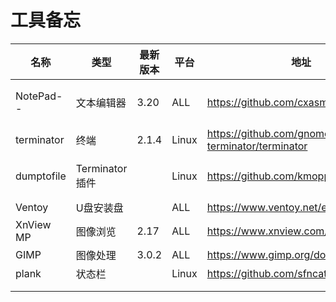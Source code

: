 # 工具备忘

| 名称       | 类型            | 最新版本 | 平台  | 地址                                           | 说明                                                         |
| ---------- | --------------- | -------- | ----- | ---------------------------------------------- | ------------------------------------------------------------ |
| NotePad--  | 文本编辑器      | 3.20     | ALL   | https://github.com/cxasm/notepad--             | linux安装后目录/opt/apps/com.hmja.notepad/files/Notepad--    |
| terminator | 终端            | 2.1.4    | Linux | https://github.com/gnome-terminator/terminator |                                                              |
| dumptofile | Terminator 插件 |          | Linux | https://github.com/kmoppel/dumptofile          | 修改dump目录log_folder = os.path.join(os.path.expanduser("~"), ".terminator") |
| Ventoy     | U盘安装盘       |          | ALL   | https://www.ventoy.net/en/index.html           |                                                              |
| XnView MP  | 图像浏览        | 2.17     | ALL   | https://www.xnview.com/en/xnviewmp/            |                                                              |
| GIMP       | 图像处理        | 3.0.2    | ALL   | https://www.gimp.org/downloads/                |                                                              |
| plank      | 状态栏          |          | Linux | https://github.com/sfncat/plank                |                                                              |
|            |                 |          |       |                                                |                                                              |
|            |                 |          |       |                                                |                                                              |


